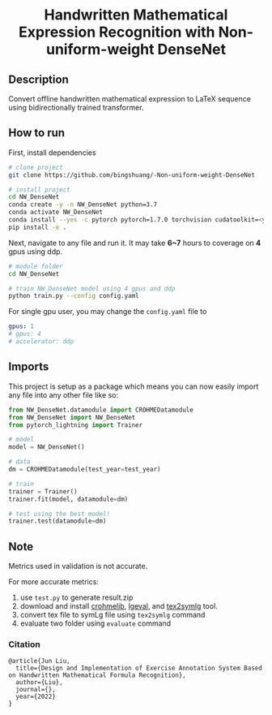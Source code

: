 <div align="center">    
 
# Handwritten Mathematical Expression Recognition with Non-uniform-weight DenseNet    
 
</div>
 
## Description   
Convert offline handwritten mathematical expression to LaTeX sequence using bidirectionally trained transformer.   

## How to run   
First, install dependencies   
```bash
# clone project   
git clone https://github.com/bingshuang/-Non-uniform-weight-DenseNet

# install project   
cd NW_DenseNet
conda create -y -n NW_DenseNet python=3.7
conda activate NW_DenseNet
conda install --yes -c pytorch pytorch=1.7.0 torchvision cudatoolkit=<your-cuda-version>
pip install -e .   
 ```   
 Next, navigate to any file and run it. It may take **6~7** hours to coverage on **4** gpus using ddp.
 ```bash
# module folder
cd NW_DenseNet

# train NW_DenseNet model using 4 gpus and ddp
python train.py --config config.yaml  
```

For single gpu user, you may change the `config.yaml` file to
```yaml
gpus: 1
# gpus: 4
# accelerator: ddp
```

## Imports
This project is setup as a package which means you can now easily import any file into any other file like so:
```python
from NW_DenseNet.datamodule import CROHMEDatamodule
from NW_DenseNet import NW_DenseNet
from pytorch_lightning import Trainer

# model
model = NW_DenseNet()

# data
dm = CROHMEDatamodule(test_year=test_year)

# train
trainer = Trainer()
trainer.fit(model, datamodule=dm)

# test using the best model!
trainer.test(datamodule=dm)
```

## Note
Metrics used in validation is not accurate.

For more accurate metrics:
1. use `test.py` to generate result.zip
2. download and install [crohmelib](http://saskatoon.cs.rit.edu:10001/root/crohmelib), [lgeval](http://saskatoon.cs.rit.edu:10001/root/lgeval), and [tex2symlg](https://www.cs.rit.edu/~crohme2019/downloads/convert2symLG.zip) tool.
3. convert tex file to symLg file using `tex2symlg` command
4. evaluate two folder using `evaluate` command

### Citation   
```
@article{Jun Liu,
  title={Design and Implementation of Exercise Annotation System Based on Handwritten Mathematical Formula Recognition},
  author={Liu},
  journal={},
  year={2022}
}
```
